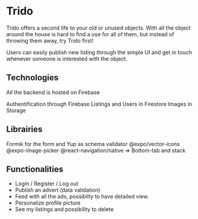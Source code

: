 # Trido

Trido offers a second life to your old or unused objects. With all the object around the house is hard to find a use for all of them, but instead of throwing them away, try Trido first!

Users can easily publish new listing through the simple UI and get in touch whenever someone is interested with the object.

## Technologies

All the backend is hosted on Firebase

Authentification through Firebase
Listings and Users in Firestore
Images in Storage

## Librairies

Formik for the form and Yup as schema validator
@expo/vector-icons
@expo-image-picker
@react-navigation/native => Bottom-tab and stack

## Functionalities

- Login / Register / Log out
- Publish an advert (data validation)
- Feed with all the ads, possibilty to have detailed view.
- Personalize profile picture
- See my listings and possibility to delete
